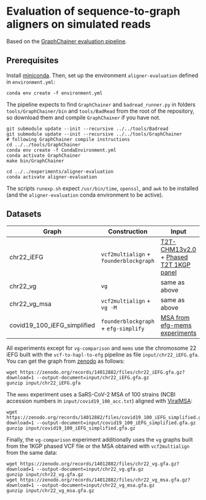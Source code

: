 # Evaluation of sequence-to-graph aligners on simulated reads
Based on the [GraphChainer evaluation pipeline](https://github.com/algbio/GraphChainer-scripts).

## Prerequisites
Install [miniconda](https://conda.io/projects/conda/en/latest/user-guide/install/index.html). Then, set up the environment `aligner-evaluation` defined in `environment.yml`:
```
conda env create -f environment.yml
```
The pipeline expects to find `GraphChainer` and `badread_runner.py` in folders `tools/GraphChainer/bin` and `tools/BadRead` from the root of the repository, so download them and compile `GraphChainer` if you have not.
```
git submodule update --init --recursive ../../tools/Badread
git submodule update --init --recursive ../../tools/GraphChainer
# following GraphChainer compile instructions
cd ../../tools/GraphChainer
conda env create -f CondaEnvironment.yml
conda activate GraphChainer
make bin/GraphChainer

cd ../../experiments/aligner-evaluation
conda activate aligner-evaluation
```
The scripts `runexp.sh` expect `/usr/bin/time`, `openssl`, and `awk` to be installed (and the `aligner-evaluation` conda environment to be active).

## Datasets
| Graph                       | Construction                           | Input |
|-----------------------------|----------------------------------------|-------|
| chr22\_iEFG                 | `vcf2multialign` + `founderblockgraph` | [T2T-CHM13v2.0](https://github.com/marbl/CHM13) + [Phased T2T 1KGP panel](https://zenodo.org/records/7612953#.Y-8VD3bMJPY)
| chr22\_vg                   | `vg`                                   | same as above |
| chr22_vg_msa                | `vcf2multialign` + `vg -M`             | same as above |
| covid19_100_iEFG_simplified | `founderblockgraph` + `efg-simplify`   | [MSA from efg-mems experiments](https://github.com/algbio/efg-mems)

All experiments except for `vg-comparison` and `mems` use the chromosome 22 iEFG built with the `vcf-to-hapl-to-efg` pipeline as file `input/chr22_iEFG.gfa`. You can get the graph from [zenodo](https://doi.org/10.5281/zenodo.14012882) as follows:
```
wget https://zenodo.org/records/14012882/files/chr22_iEFG.gfa.gz?download=1 --output-document=input/chr22_iEFG.gfa.gz
gunzip input/chr22_iEFG.gfa
```
The `mems` experiment uses a SaRS-CoV-2 MSA of 100 strains (NCBI accession numbers in `input/covid19_100_acc.txt`) aligned with [ViralMSA](https://github.com/niemasd/ViralMSA):
```
wget https://zenodo.org/records/14012882/files/covid19_100_iEFG_simplified.gfa.gz?download=1 --output-document=input/covid19_100_iEFG_simplified.gfa.gz
gunzip input/covid19_100_iEFG_simplified.gfa.gz
```
Finally, the `vg-comparison` experiment additionally uses the `vg` graphs built from the 1KGP phased VCF file or the MSA obtained with `vcf2multialign` from the same data:
```
wget https://zenodo.org/records/14012882/files/chr22_vg.gfa.gz?download=1 --output-document=input/chr22_vg.gfa.gz
gunzip input/chr22_vg.gfa.gz
wget https://zenodo.org/records/14012882/files/chr22_vg_msa.gfa.gz?download=1 --output-document=input/chr22_vg_msa.gfa.gz
gunzip input/chr22_vg_msa.gfa.gz
```
